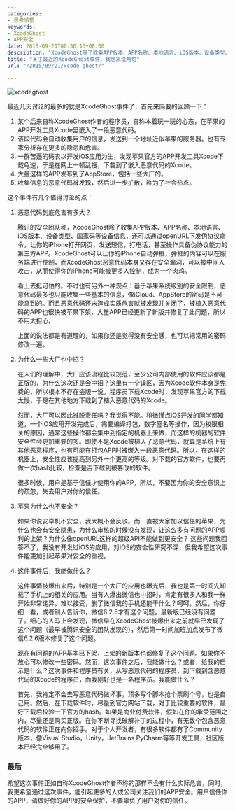 ```yaml
---
categories:
- 思考感悟
keywords:
- XcodeGhost
- APP安全
date: 2015-09-21T00:56:13+08:00
description: "XcodeGhost除了收集APP版本、APP名称、本地语言、iOS版本、设备类型、国家码等设备信息，还可以通过openURL下发伪协议命令，让你的iPhone打开网页，发送短信，打电话，甚至操作具备伪协议能力的第三方APP。XcodeGhost可以让你的iPhone自动弹框，弹框的内容可以在服务端进行控制，而XcodeGhost恶意代码本身又存在安全漏洞，可以被中间人攻击，从而使得你的iPhone可能被更多人控制，成为一个肉鸡。"
title: "关于最近的XcodeGhost事件，我也来说两句"
url: "/2015/09/21/xcode-ghost/"

---
```


![xcodeghost](http://image.coderzh.com/xcodeghost.jpg-w)

<!--more-->

最近几天讨论的最多的就是XcodeGhost事件了，首先来简要的回顾一下：

 1. 某个后来自称XcodeGhost作者的程序员，自称本着玩一玩的心态，在苹果的APP开发工具Xcode里嵌入了一段恶意代码。
 1. 该段代码会自动收集用户的信息，发送到一个地址近似苹果的服务器。也有专家分析存在更多的隐患和危害。
 1. 一群苦逼的码农以开发iOS应用为生，发现苹果官方的APP开发工具Xcode下载龟速，于是在网上一顿乱搜，下载到了嵌入恶意代码的Xcode。
 1. 大量这样的APP发布到了AppStore，包括一些大厂的。
 1. 收集信息的恶意代码被发现，然后进一步扩散，称为了社会热点。

这个事件有几个值得讨论的点：

 1. 恶意代码到底危害有多大？

    腾讯的安全团队称，XcodeGhost除了收集APP版本、APP名称、本地语言、iOS版本、设备类型、国家码等设备信息，还可以通过openURL下发伪协议命令，让你的iPhone打开网页，发送短信，打电话，甚至操作具备伪协议能力的第三方APP。XcodeGhost可以让你的iPhone自动弹框，弹框的内容可以在服务端进行控制，而XcodeGhost恶意代码本身又存在安全漏洞，可以被中间人攻击，从而使得你的iPhone可能被更多人控制，成为一个肉鸡。

    看上去挺可怕的。不过也有另外一种观点：基于苹果系统级别的安全限制，恶意代码最多也只能收集一些基本的信息，像iCloud、AppStore的密码是不可能拿到的。而且恶意代码还未造成实质危害就被发现并关闭了，被植入恶意代码的APP也很快被苹果下架，大量APP已经更新了新版并修复了此问题，所以不用太担心。

    上面的说法都是有道理的，如果你还是觉得没有安全感，也可以把常用的密码修改一遍。

 1. 为什么一些大厂也中招？

    在人们的理解中，大厂应该流程比较规范，至少公司内部使用的软件应该都是正版的，为什么这次还是会中招？这里有一个误区，因为Xcode软件本身是免费的，所以根本不存在盗版一说。程序员下载Xcode时，发现苹果官方的下载太慢，于是在其他地方下载到了植入恶意代码的Xcode。

    然而，大厂可以因此推脱责任吗？我觉得不能。稍微懂点iOS开发的同学都知道，一个iOS应用开发完成后，需要编译打包，数字签名等操作，因为权限相关的原因，通常这些操作都会集中到指定的机器上来做，而这样的机器的软件安全性会更加重要的多。即使不是Xcode被植入了恶意代码，就算是系统上有其他恶意程序，也有可能在打包APP时被嵌入一段恶意代码。所以，在这样的机器上，安全性应该提高到另外一个更高的等级。对下载的官方软件，也要再做一次hash比较，检查是否下载到被篡改的软件。

    很多时候，用户是基于信任才使用你的APP，所以，不要因为你的安全意识上的疏忽，失去用户对你的信任。

 1. 苹果为什么也不安全？

    如果你说安卓机不安全，我大概不会反驳。而一直被大家加以信任的苹果，为什么也会有安全隐患，为什么审核的时候没有发现，让这么多有问题的APP顺利的上架？为什么像openURL这样的超级API不能做到更安全？ 这些问题我回答不了，我没有开发过iOS的应用，对iOS的安全性研究不深，但我希望这次事件能更加引起苹果对安全的重视。

 1. 这件事件后，我能做什么？

    这件事情被爆出来后，特别是一个大厂的应用也曝光后，我也是第一时间先卸载了手机上的相关的应用。当有人爆出微信也中招时，肯定有很多人和我一样开始非常诧异，难以接受，删了微信我的手机还能干什么？呵呵。然后，你仔细一看，或者别人告诉你，微信6.2.5才有这个问题，最新版已经没有问题了。细心的人马上会发现，微信早在XcodeGhost被爆出来之前就早已发现了这个问题（最早被腾讯安全的团队发现的），然后第一时间加班加点发布了微信6.2.6版本修复了这个问题。

    现在有问题的APP基本已下架，上架的新版本也都修复了这个问题。如果你不放心可以修改一些密码。然而，这次事件之后，我能做什么？或者，给我的启示是什么？这次事件和程序员有关，从写恶意代码的程序员，到下载到含恶意代码的Xcode的程序员，而我刚好也是一名程序员。我能做什么？

    首先，我肯定不会去写恶意代码做坏事，顶多写个脚本抢个票刷个号，也是自己用。然后，在下载软件时，尽量到官方网站下载，对于比较重要的软件，最好下载后校验一下官方的hash。如果是商业付费软件，假如在你的承受范围之内，尽量还是购买正版。在你不断寻找破解补丁的过程中，有无数个包含恶意代码的软件正在向你招手。对于个人开发者，有很多软件都有了Community版本，像Visual Studio，Unity，JetBrains PyCharm等等开发工具，社区版本已经完全够用了。

### 最后

希望这次事件正如自称XcodeGhost作者声称的那样不会有什么实际危害，同时，我更希望通过这次事件，能引起更多的人或公司关注我们的APP安全。用户信任你的APP，请做好你的APP的安全保护，不要辜负了用户对你的信任。

